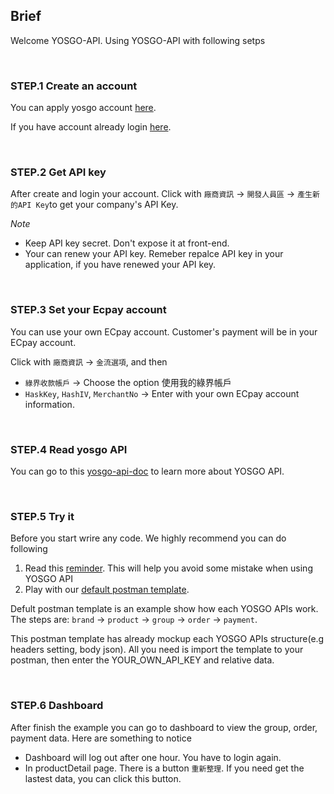 ## Brief

Welcome YOSGO-API. Using YOSGO-API with following setps

</br>

### STEP.1 Create an account

You can apply yosgo account [here](https://dashboard.yosgo.com/signup).

If you have account already login [here](https://dashboard.yosgo.com/login).

</br>

### STEP.2 Get API key

After create and login your account. Click with `廠商資訊` -> `開發人員區` -> `產生新的API Key`to get your company's API Key.

*Note*
* Keep API key secret. Don't expose it at front-end.
* Your can renew your API key. Remeber repalce API key in your application, if you have renewed your API key.

</br>

### STEP.3 Set your Ecpay account

You can use your own ECpay account. Customer's payment will be in your ECpay account.

Click with `廠商資訊` -> `金流選項`, and then 
* `綠界收款帳戶` -> Choose the option 使用我的綠界帳戶
* `HaskKey`, `HashIV`, `MerchantNo` -> Enter with your own ECpay account information.

</br>

### STEP.4 Read yosgo API

You can go to this [yosgo-api-doc](https://github.com/yosgo-open-source/bonyo-yosgo/blob/master/API.md) to learn more about YOSGO API.

</br>

### STEP.5 Try it

Before you start wrire any code. We highly recommend you can do following
1. Read this [reminder](https://github.com/yosgo-open-source/yosgo-lina-doc/blob/master/REMINDER.md). This will help you avoid some mistake when using YOSGO API
2. Play with our [default postman template](https://github.com/yosgo-open-source/yosgo-lina-doc/blob/master/yosgo-lina-default.postman_collection.json).

Defult postman template is an example show how each YOSGO APIs work. The steps are: `brand` -> `product` -> `group` -> `order` -> `payment`. 

This postman template has already mockup each YOSGO APIs structure(e.g headers setting, body json). All you need is import the template to your postman, then enter the YOUR_OWN_API_KEY and relative data.

</br>

### STEP.6 Dashboard

After finish the example you can go to dashboard to view the group, order, payment data. Here are something to notice

* Dashboard will log out after one hour. You have to login again.
* In productDetail page. There is a button `重新整理`. If you need get the lastest data, you can click this button.




